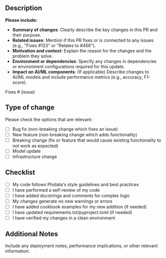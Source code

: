 ## Description

**Please include:**

- **Summary of changes**: Clearly describe the key changes in this PR and their purpose.
- **Related issues**: Mention if this PR fixes or is connected to any issues (e.g., "Fixes #123" or "Relates to #456").
- **Motivation and context**: Explain the reason for the changes and the problem they solve.
- **Environment or dependencies**: Specify any changes in dependencies or environment configurations required for this update.
- **Impact on AI/ML components**: (If applicable) Describe changes to AI/ML models and include performance metrics (e.g., accuracy, F1-score).

Fixes # (issue)

## Type of change

Please check the options that are relevant:

- [ ] Bug fix (non-breaking change which fixes an issue)
- [ ] New feature (non-breaking change which adds functionality)
- [ ] Breaking change (fix or feature that would cause existing functionality to not work as expected)
- [ ] Model update
- [ ] Infrastructure change

## Checklist

- [ ] My code follows Phidata's style guidelines and best practices
- [ ] I have performed a self-review of my code
- [ ] I have added docstrings and comments for complex logic
- [ ] My changes generate no new warnings or errors
- [ ] I have added cookbook examples for my new addition (if needed)
- [ ] I have updated requirements.txt/pyproject.toml (if needed)
- [ ] I have verified my changes in a clean environment

## Additional Notes

Include any deployment notes, performance implications, or other relevant information:
